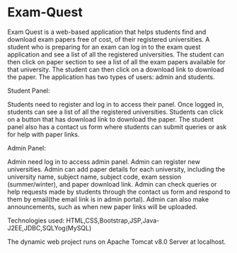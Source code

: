 # Exam-Quest

Exam Quest is a web-based application that helps students find and download exam papers free of cost, of their registered universities.
A student who is preparing for an exam can log in to the exam quest application and see a list of all the registered universities. 
The student can then click on paper section to see a list of all the exam papers available for that university. 
The student can then click on a download link to download the paper.
The application has two types of users:  admin and students.

Student Panel:

Students need to register and log in to access their panel.
Once logged in, students can see a list of all the registered universities.
Students can click on a button that has download link to download the paper.
The student panel also has a contact us form where students can submit queries or ask for help with paper links.

Admin Panel:

Admin need  log in to access admin panel. 
Admin can register new universities.
Admin can add paper details for each university, including the university name, subject name, subject code, exam session (summer/winter), and paper download link.
Admin can check queries or help requests made by students through the contact us form and respond to them by email(the email link is in admin portal).
Admin can also make announcements, such as when new paper links will be uploaded.

Technologies used: HTML,CSS,Bootstrap,JSP,Java-J2EE,JDBC,SQLYog(MySQL)

The dynamic web project runs on Apache Tomcat v8.0 Server at localhost.

